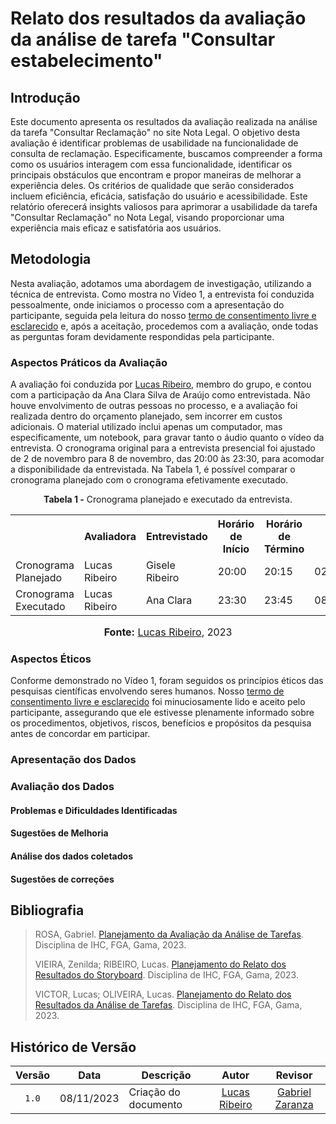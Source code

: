 # Relato dos resultados da avaliação da análise de tarefa "Consultar estabelecimento"

## Introdução

Este documento apresenta os resultados da avaliação realizada na análise da tarefa "Consultar Reclamação" no site Nota Legal. O objetivo desta avaliação é identificar problemas de usabilidade na funcionalidade de consulta de reclamação. Especificamente, buscamos compreender a forma como os usuários interagem com essa funcionalidade, identificar os principais obstáculos que encontram e propor maneiras de melhorar a experiência deles. Os critérios de qualidade que serão considerados incluem eficiência, eficácia, satisfação do usuário e acessibilidade. Este relatório oferecerá insights valiosos para aprimorar a usabilidade da tarefa "Consultar Reclamação" no Nota Legal, visando proporcionar uma experiência mais eficaz e satisfatória aos usuários.

## Metodologia

Nesta avaliação, adotamos uma abordagem de investigação, utilizando a técnica de entrevista. Como mostra no Vídeo 1, a entrevista foi conduzida pessoalmente, onde iniciamos o processo com a apresentação do participante, seguida pela leitura do nosso [termo de consentimento livre e esclarecido](https://github.com/Interacao-Humano-Computador/2023.2-NotaLegal/blob/main/docs/design-avaliacao-desenvolvimento/planejamento_analise_tarefas.md#d---decidir-as-quest%C3%B5es-%C3%A9ticas) e, após a aceitação, procedemos com a avaliação, onde todas as perguntas foram devidamente respondidas pela participante.

### Aspectos Práticos da Avaliação

A avaliação foi conduzida por [Lucas Ribeiro](https://github.com/lucassouzs), membro do grupo, e contou com a participação da Ana Clara Silva de Araújo como entrevistada. Não houve envolvimento de outras pessoas no processo, e a avaliação foi realizada dentro do orçamento planejado, sem incorrer em custos adicionais. O material utilizado inclui apenas um computador, mas especificamente, um notebook, para gravar tanto o áudio quanto o vídeo da entrevista. O cronograma original para a entrevista presencial foi ajustado de 2 de novembro para 8 de novembro, das 20:00 às 23:30, para acomodar a disponibilidade da entrevistada. Na Tabela 1, é possível comparar o cronograma planejado com o cronograma efetivamente executado.

<div align="center">
<p><b>Tabela 1 -</b> Cronograma planejado e executado da entrevista.</p>
  
  <table>
  <tr>
    <th></th>
    <th>Avaliadora</th>
    <th>Entrevistado</th>
    <th>Horário de Início</th>
    <th>Horário de Término</th>
    <th>Data</th>
    <th>Local</th>
  </tr>
  <tr>
    <td>Cronograma Planejado</td>
    <td>Lucas Ribeiro</td>
    <td>Gisele Ribeiro</td>
    <td>20:00</td>
    <td>20:15</td>
    <td>02/11/2023</td>
    <td>Presencial</td>
  </tr>
  <tr>
    <td>Cronograma Executado</td>
    <td>Lucas Ribeiro</td>
    <td>Ana Clara</td>
    <td>23:30</td>
    <td>23:45</td>
    <td>08/11/2023</td>
    <td>Presencial</td>
  </tr>
</table>

<font size="3"><p style="text-align: center"><b>Fonte:</b> <a href="https://github.com/lucassouzs">Lucas Ribeiro</a>, 2023</p></font>
</div>

### Aspectos Éticos

Conforme demonstrado no Vídeo 1, foram seguidos os princípios éticos das pesquisas científicas envolvendo seres humanos. Nosso [termo de consentimento livre e esclarecido](https://github.com/Interacao-Humano-Computador/2023.2-NotaLegal/blob/main/docs/design-avaliacao-desenvolvimento/planejamento_analise_tarefas.md#d---decidir-as-quest%C3%B5es-%C3%A9ticas) foi minuciosamente lido e aceito pelo participante, assegurando que ele estivesse plenamente informado sobre os procedimentos, objetivos, riscos, benefícios e propósitos da pesquisa antes de concordar em participar.

### Apresentação dos Dados

### Avaliação dos Dados

#### Problemas e Dificuldades Identificadas

#### Sugestões de Melhoria

#### Análise dos dados coletados

#### Sugestões de correções

## Bibliografia
> ROSA, Gabriel. [Planejamento da Avaliação da Análise de Tarefas](https://github.com/Interacao-Humano-Computador/2023.2-NotaLegal/blob/main/docs/design-avaliacao-desenvolvimento/planejamento_analise_tarefas.md). Disciplina de IHC, FGA, Gama, 2023.
>
> VIEIRA, Zenilda; RIBEIRO, Lucas. [Planejamento do Relato dos Resultados do Storyboard](https://github.com/Interacao-Humano-Computador/2023.2-NotaLegal/blob/main/docs/design-avaliacao-desenvolvimento/planejamento-relato_storyboard.md#planejamento-do-relato-dos-resultados-da-avalia%C3%A7%C3%A3o-do-storyboard). Disciplina de IHC, FGA, Gama, 2023.
>
> VICTOR, Lucas; OLIVEIRA, Lucas. [Planejamento do Relato dos Resultados da Análise de Tarefas](https://github.com/Interacao-Humano-Computador/2023.2-NotaLegal/blob/main/docs/design-avaliacao-desenvolvimento/planejamento_relato_tarefas2.md). Disciplina de IHC, FGA, Gama, 2023.

## Histórico de Versão

| Versão | Data       | Descrição            |                       Autor                        |                     Revisor                      |
| :----: | ---------- | -------------------- | :------------------------------------------------: | :----------------------------------------------: |
| `1.0`  | 08/11/2023 | Criação do documento |  [Lucas Ribeiro](https://github.com/lucassouzs)    | [Gabriel Zaranza](https://github.com/GZaranza) |
